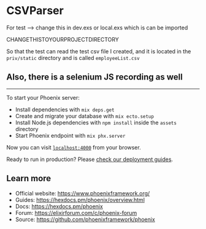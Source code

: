 # CSVParser

For test --> change this in dev.exs or local.exs which is can be imported

CHANGETHISTOYOURPROJECTDIRECTORY

So that the test can read the test csv file
I created, and it is located in the `priv/static` directory and is called `employeeList.csv`

## Also, there is a selenium JS recording as well



************************************


To start your Phoenix server:

  * Install dependencies with `mix deps.get`
  * Create and migrate your database with `mix ecto.setup`
  * Install Node.js dependencies with `npm install` inside the `assets` directory
  * Start Phoenix endpoint with `mix phx.server`

Now you can visit [`localhost:4000`](http://localhost:4000) from your browser.

Ready to run in production? Please [check our deployment guides](https://hexdocs.pm/phoenix/deployment.html).

## Learn more

  * Official website: https://www.phoenixframework.org/
  * Guides: https://hexdocs.pm/phoenix/overview.html
  * Docs: https://hexdocs.pm/phoenix
  * Forum: https://elixirforum.com/c/phoenix-forum
  * Source: https://github.com/phoenixframework/phoenix
